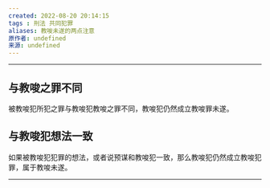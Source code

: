 ```yaml
---
created: 2022-08-20 20:14:15
tags : 刑法 共同犯罪
aliases: 教唆未遂的两点注意
原作者: undefined
来源: undefined
---
```

---
## 与教唆之罪不同
被教唆犯所犯之罪与教唆犯教唆之罪不同，教唆犯仍然成立教唆罪未遂。

## 与教唆犯想法一致
如果被教唆犯犯罪的想法，或者说预谋和教唆犯一致，那么教唆犯仍然成立教唆犯罪，属于教唆未遂。

---

